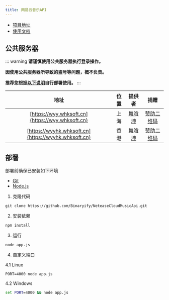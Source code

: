 ```yaml
---
title: 网易云音乐API
---
```


* [项目地址](https://github.com/Binaryify/NeteaseCloudMusicApi)
* [使用文档](https://neteasecloudmusicapi.vercel.app/#/?id=%e6%8e%a5%e5%8f%a3%e6%96%87%e6%a1%a3)

## 公共服务器

::: warning
**请谨慎使用公共服务器执行登录操作。**

**因使用公共服务器所导致的盗号等问题，概不负责。**

**推荐您根据[以下说明](#部署)自行部署使用。**
:::

|                         地址                          | 位置  |                   提供者                   |                                   捐赠                                   |
| :---------------------------------------------------: | :---: | :----------------------------------------: | :----------------------------------------------------------------------: |
|   [https://wyy.whksoft.cn](https://wyy.whksoft.cn)    | 上海  | [舞晗坤](https://github.com/SleepyAsh0191) | [赞助二维码](https://img.kookapp.cn/assets/2022-07/rjsOa6Tqky0ks0ks.jpg) |
| [https://wyyhk.whksoft.cn](https://wyyhk.whksoft.cn)  | 香港  | [舞晗坤](https://github.com/SleepyAsh0191) | [赞助二维码](https://img.kookapp.cn/assets/2022-07/rjsOa6Tqky0ks0ks.jpg) |

## 部署

部署前确保已安装如下环境

* [Git](https://git-scm.com/download)
* [Node.js](https://nodejs.org/zh-cn/)

1. 克隆代码

```shell
git clone https://github.com/Binaryify/NeteaseCloudMusicApi.git
```

2. 安装依赖

```shell
npm install
```

3. 运行

```shell
node app.js
```

4. 自定义端口

4.1 Linux

```shell
PORT=4000 node app.js
```

4.2 Windows

```bat
set PORT=4000 && node app.js
```
